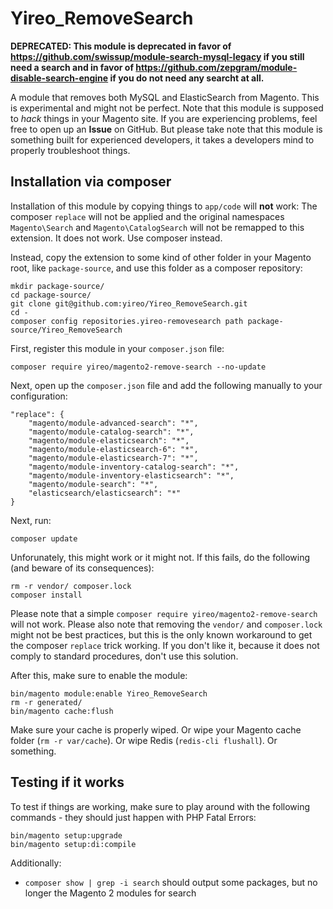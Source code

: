 # Yireo_RemoveSearch

**DEPRECATED: This module is deprecated in favor of https://github.com/swissup/module-search-mysql-legacy if you still need a search and in favor of https://github.com/zepgram/module-disable-search-engine if you do not need any searcht at all.**

A module that removes both MySQL and ElasticSearch from Magento. This is experimental and might not be perfect. Note that this module is supposed to *hack* things in your Magento site. If you are experiencing problems, feel free to open up an **Issue** on GitHub. But please take note that this module is something built for experienced developers, it takes a developers mind to properly troubleshoot things.

## Installation via composer
Installation of this module by copying things to `app/code` will **not** work: The composer `replace` will not be applied and the original namespaces `Magento\Search` and `Magento\CatalogSearch` will not be remapped to this extension. It does not work. Use composer instead.

Instead, copy the extension to some kind of other folder in your Magento root, like `package-source`, and use this folder as a composer repository:

    mkdir package-source/
    cd package-source/
    git clone git@github.com:yireo/Yireo_RemoveSearch.git
    cd -
    composer config repositories.yireo-removesearch path package-source/Yireo_RemoveSearch

First, register this module in your `composer.json` file:

    composer require yireo/magento2-remove-search --no-update

Next, open up the `composer.json` file and add the following manually to your configuration:

    "replace": {
        "magento/module-advanced-search": "*",
        "magento/module-catalog-search": "*",
        "magento/module-elasticsearch": "*",
        "magento/module-elasticsearch-6": "*",
        "magento/module-elasticsearch-7": "*",
        "magento/module-inventory-catalog-search": "*",
        "magento/module-inventory-elasticsearch": "*",
        "magento/module-search": "*",
        "elasticsearch/elasticsearch": "*"
    }

Next, run:

    composer update

Unforunately, this might work or it might not. If this fails, do the following (and beware of its consequences):

    rm -r vendor/ composer.lock
    composer install
    
Please note that a simple `composer require yireo/magento2-remove-search` will not work. Please also note that removing the `vendor/` and `composer.lock` might not be best practices, but this is the only known workaround to get the composer `replace` trick working. If you don't like it, because it does not comply to standard procedures, don't use this solution.

After this, make sure to enable the module:

    bin/magento module:enable Yireo_RemoveSearch
    rm -r generated/
    bin/magento cache:flush

Make sure your cache is properly wiped. Or wipe your Magento cache folder (`rm -r var/cache`). Or wipe Redis (`redis-cli flushall`). Or something.
    
## Testing if it works
To test if things are working, make sure to play around with the following commands - they should just happen with PHP Fatal Errors:
     
    bin/magento setup:upgrade
    bin/magento setup:di:compile

Additionally:

- `composer show | grep -i search` should output some packages, but no longer the Magento 2 modules for search
